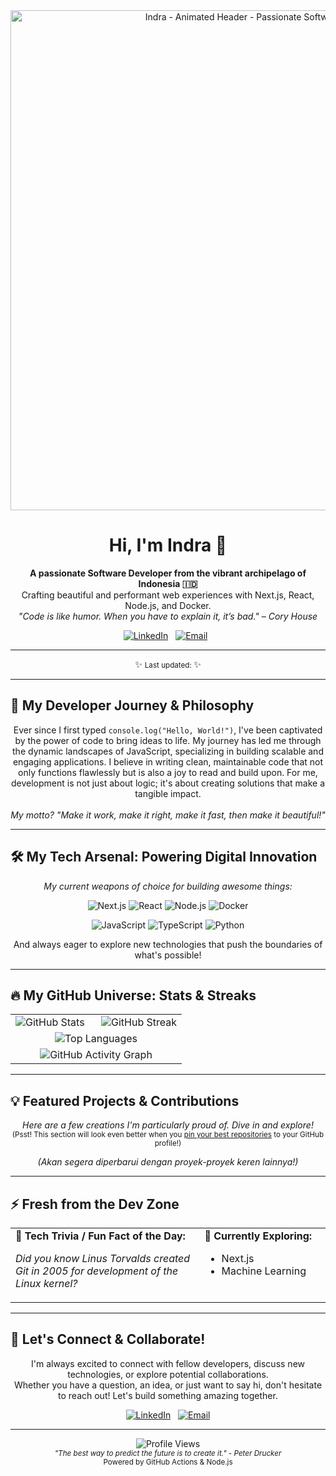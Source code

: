 <div align="center">
  <img src="https://raw.githubusercontent.com/Ahmad-Indragiri/Ahmad-Indragiri/main/assets/animated-header.gif" alt="Indra - Animated Header - Passionate Software Developer" width="800"/>
  <h1>Hi, I'm Indra 👋</h1>
  <p>
    <strong>A passionate Software Developer from the vibrant archipelago of Indonesia 🇮🇩</strong><br />
    Crafting beautiful and performant web experiences with Next.js, React, Node.js, and Docker.<br />
    <em>"<span id="dynamic-quote">Code is like humor. When you have to explain it, it’s bad.</span>" – Cory House</em>
  </p>
  <p>
    <a href="https://www.linkedin.com/in/ahmad-abdillah-indragiri-bb41112b6/" target="_blank" rel="noopener noreferrer"><img src="https://img.shields.io/badge/LinkedIn-0077B5?style=for-the-badge&logo=linkedin&logoColor=white" alt="LinkedIn" /></a>
    &nbsp;
    <a href="mailto:ahmadindgr225@gmail.com" target="_blank" rel="noopener noreferrer"><img src="https://img.shields.io/badge/Email-D14836?style=for-the-badge&logo=gmail&logoColor=white" alt="Email" /></a>
    &nbsp;
    </p>
</div>

---

<div align="center">
  ✨ <small>Last updated: <span id="last-updated"></span></small> ✨
</div>

---

## 🚀 My Developer Journey & Philosophy

<p align="center">
  Ever since I first typed <code>console.log("Hello, World!")</code>, I've been captivated by the power of code to bring ideas to life. My journey has led me through the dynamic landscapes of JavaScript, specializing in building scalable and engaging applications. I believe in writing clean, maintainable code that not only functions flawlessly but is also a joy to read and build upon. For me, development is not just about logic; it's about creating solutions that make a tangible impact.
  <br><br>
  <i>My motto? "Make it work, make it right, make it fast, then make it beautiful!"</i>
</p>

---

## 🛠 My Tech Arsenal: Powering Digital Innovation

<p align="center">
  <em>My current weapons of choice for building awesome things:</em>
</p>
<p align="center">
  <img alt="Next.js" src="https://img.shields.io/badge/-Next.js-000000?style=for-the-badge&logo=next.js&logoColor=white" title="Next.js - The React Framework for Production" />
  <img alt="React" src="https://img.shields.io/badge/-React-20232A?style=for-the-badge&logo=react&logoColor=61DAFB" title="React - A JavaScript library for building user interfaces" />
  <img alt="Node.js" src="https://img.shields.io/badge/-Node.js-339933?style=for-the-badge&logo=node.js&logoColor=white" title="Node.js - JavaScript runtime built on Chrome's V8 JavaScript engine" />
  <img alt="Docker" src="https://img.shields.io/badge/-Docker-2496ED?style=for-the-badge&logo=docker&logoColor=white" title="Docker - Securely build, share and run any application, anywhere" />
</p>
<p align="center">
  <img alt="JavaScript" src="https://img.shields.io/badge/-JavaScript-F7DF1E?style=for-the-badge&logo=javascript&logoColor=black" title="JavaScript - The backbone of modern web development" />
  <img alt="TypeScript" src="https://img.shields.io/badge/-TypeScript-3178C6?style=for-the-badge&logo=typescript&logoColor=white" title="TypeScript - JavaScript that scales" />
  <img alt="Python" src="https://img.shields.io/badge/-Python-3776AB?style=for-the-badge&logo=python&logoColor=white" title="Python - Versatile and powerful" />
  </p>
<p align="center">
  And always eager to explore new technologies that push the boundaries of what's possible!
</p>

---

## 🔥 My GitHub Universe: Stats & Streaks

<div align="center">
  <table>
    <tr>
      <td valign="top" width="50%">
        <img src="https://github-readme-stats.vercel.app/api?username=Ahmad-Indragiri&show_icons=true&theme=transparent&border_color=00000000&hide_border=true&title_color=61DAFB&text_color=c9d1d9&icon_color=61DAFB" alt="GitHub Stats" />
      </td>
      <td valign="top" width="50%">
        <img src="https://github-readme-streak-stats.herokuapp.com/?user=Ahmad-Indragiri&theme=dark-bold&hide_border=true&border_radius=5&date_format=M%20j%5B%2C%20Y%5D&background=161B22&stroke=61DAFB&ring=61DAFB&fire=FF8C00&currStreakNum=c9d1d9&sideNums=c9d1d9&sideLabels=c9d1d9&dates=c9d1d9" alt="GitHub Streak" />
      </td>
    </tr>
    <tr>
      <td colspan="2" align="center">
        <img src="https://github-readme-stats.vercel.app/api/top-langs/?username=Ahmad-Indragiri&layout=compact&theme=transparent&border_color=00000000&hide_border=true&title_color=61DAFB&text_color=c9d1d9" alt="Top Languages" />
      </td>
    </tr>
    <tr>
      <td colspan="2" align="center">
        <img src="https://github-readme-activity-graph.vercel.app/graph?username=Ahmad-Indragiri&bg_color=161B22&color=c9d1d9&line=61DAFB&point=FF8C00&area=true&hide_border=true" alt="GitHub Activity Graph" />
      </td>
    </tr>
     </table>
</div>

---

## 💡 Featured Projects & Contributions

<p align="center">
  <em>Here are a few creations I'm particularly proud of. Dive in and explore!</em>
  <br>
  <small>(Psst! This section will look even better when you <a href="https://docs.github.com/en/account-and-profile/setting-up-and-managing-your-github-profile/customizing-your-profile/pinning-items-to-your-profile" target="_blank">pin your best repositories</a> to your GitHub profile!)</small>
</p>

<p align="center">
  <em>(Akan segera diperbarui dengan proyek-proyek keren lainnya!)</em>
</p>

---

## ⚡ Fresh from the Dev Zone

<div align="center">
  <table>
    <tr>
      <td width="60%" valign="top">
        <strong>🧠 Tech Trivia / Fun Fact of the Day:</strong>
        <p><em id="dynamic-fact">Did you know Linus Torvalds created Git in 2005 for development of the Linux kernel?</em></p>
      </td>
      <td width="40%" valign="top">
        <strong>🌱 Currently Exploring:</strong>
        <ul>
          <li> Next.js </li>
          <li><span id="dynamic-learning-topic"> Machine Learning </span></li>
        </ul>
      </td>
    </tr>
    </table>
</div>

---

## 🤝 Let's Connect & Collaborate!

<p align="center">
  I'm always excited to connect with fellow developers, discuss new technologies, or explore potential collaborations.
  <br />
  Whether you have a question, an idea, or just want to say hi, don't hesitate to reach out! Let's build something amazing together.
</p>
<p align="center">
  <a href="https://www.linkedin.com/in/ahmad-abdillah-indragiri-bb41112b6/" target="_blank" rel="noopener noreferrer"><img src="https://img.shields.io/badge/LinkedIn-Connect_with_me-0077B5?style=for-the-badge&logo=linkedin&logoColor=white" alt="LinkedIn" /></a>
  &nbsp;
  <a href="mailto:ahmadindgr225@gmail.com" target="_blank" rel="noopener noreferrer"><img src="https://img.shields.io/badge/Email-Drop_me_a_line-D14836?style=for-the-badge&logo=gmail&logoColor=white" alt="Email" /></a>
  </p>

---

<div align="center">
  <img src="https://komarev.com/ghpvc/?username=Ahmad-Indragiri&label=Profile%20Views&color=0e75b6&style=flat-square" alt="Profile Views" />
  <br />
  <small><em>"The best way to predict the future is to create it." - Peter Drucker</em></small>
  <br>
  <small>Powered by GitHub Actions & Node.js </small>
</div>
